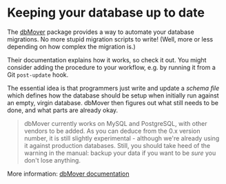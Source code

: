 # Keeping your database up to date
The [dbMover](http://dbmover.monomelodies.nl) package provides a way to automate
your database migrations. No more stupid migration scripts to write! (Well, more
or less depending on how complex the migration is.)

Their documentation explains how it works, so check it out. You might consider
adding the procedure to your workflow, e.g. by running it from a Git
`post-update` hook.

The essential idea is that programmers just write and update a _schema file_
which defines how the database should be setup when initially run against an
empty, virgin database. dbMover then figures out what still needs to be done,
and what parts are already okay.

> dbMover currently works on MySQL and PostgreSQL, with other vendors to be
> added. As you can deduce from the 0.x version number, it is still slightly
> experimental - although we're already using it against production databases.
> Still, you should take heed of the warning in the manual: backup your data if
> you want to be _sure_ you don't lose anything.

More information: [dbMover documentation](http://dbmover.monomelodies.nl)

